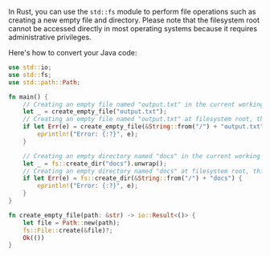 In Rust, you can use the `std::fs` module to perform file operations such as creating a new empty file and directory. Please note that the filesystem root cannot be accessed directly in most operating systems because it requires administrative privileges.

Here's how to convert your Java code:

```rust
use std::io;
use std::fs;
use std::path::Path;

fn main() {
    // Creating an empty file named "output.txt" in the current working directory
    let _ = create_empty_file("output.txt");
    // Creating an empty file named "output.txt" at filesystem root, this will fail because it needs admin privileges
    if let Err(e) = create_empty_file(&String::from("/") + "output.txt") {
        eprintln!("Error: {:?}", e);
    }

    // Creating an empty directory named "docs" in the current working directory
    let _ = fs::create_dir("docs").unwrap();
    // Creating an empty directory named "docs" at filesystem root, this will fail because it needs admin privileges
    if let Err(e) = fs::create_dir(&String::from("/") + "docs") {
        eprintln!("Error: {:?}", e);
    }
}

fn create_empty_file(path: &str) -> io::Result<()> {
    let file = Path::new(path);
    fs::File::create(&file)?;
    Ok(())
}
```
